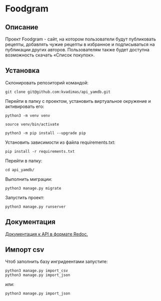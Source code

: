 # Foodgram
## Описание
Проект Foodgram - сайт, на котором пользователи будут публиковать рецепты,
добавлять чужие рецепты в избранное и подписываться на публикации других
авторов. Пользователям также будет доступна возможность скачать «Список
покупок».
## Установка
Склонировать репозиторий командой:
```
git clone git@github.com:kvadimas/api_yamdb.git
```
Перейти в папку с проектом, установить виртуальное окружение и активировать его:
```
python3 -m venv venv
```
```
source venv/bin/activate
```
```
python3 -m pip install --upgrade pip
```
Установить зависимости из файла requirements.txt:
```
pip install -r requirements.txt
```
Перейти в папку:
```
cd api_yamdb/
```
Выполнить миграции:
```
python3 manage.py migrate
```
Запустить проект:
```
python3 manage.py runserver
```
## Документация
[Документация к API в формате Redoc.](http://127.0.0.1:8000/redoc/)
## Импорт csv
Чтоб заполнить базу ингридеентами запустите:
```
python3 manage.py import_csv
python3 manage.py import_json
```
или:
```
python3 manage.py import_json
```